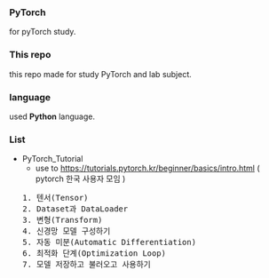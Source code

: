 ### PyTorch
for pyTorch study. <br>

### This repo
this repo made for study PyTorch and lab subject.

### language
used <strong>Python</strong> language.

### List
- PyTorch_Tutorial
  - use to https://tutorials.pytorch.kr/beginner/basics/intro.html ( pytorch 한국 사용자 모임 )
  <pre>
  1. 텐서(Tensor)
  2. Dataset과 DataLoader
  3. 변형(Transform)
  4. 신경망 모델 구성하기
  5. 자동 미분(Automatic Differentiation)
  6. 최적화 단계(Optimization Loop)
  7. 모델 저장하고 불러오고 사용하기
  </pre>
